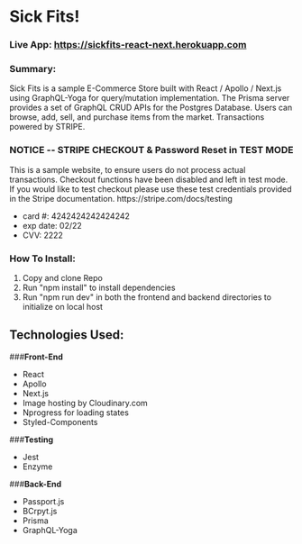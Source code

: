 # Sick Fits! 

### Live App: https://sickfits-react-next.herokuapp.com
### Summary: 
<p>Sick Fits is a sample E-Commerce Store built with React / Apollo / Next.js using GraphQL-Yoga for query/mutation implementation. The Prisma server provides a set of GraphQL CRUD APIs for the Postgres Database. Users can browse, add, sell, and purchase items from the market. Transactions powered by STRIPE.</p>

### NOTICE -- STRIPE CHECKOUT & Password Reset in TEST MODE
<p>This is a sample website, to ensure users do not process actual transactions. Checkout functions have been disabled and left in test mode. If you would like to test checkout please use these test credentials provided in the Stripe documentation. https://stripe.com/docs/testing </p>

<ul>
	<li>card #: 4242424242424242</li>
	<li>exp date: 02/22 </li>
	<li>CVV: 2222</li>
</ul>

### How To Install: 

<ol>
	<li>Copy and clone Repo</li>
	<li>Run "npm install" to install dependencies</li>
	<li>Run "npm run dev" in both the frontend and backend directories to initialize on local host</li>
</ol>

## Technologies Used:

###<b>Front-End</b>
* React
* Apollo
* Next.js
* Image hosting by Cloudinary.com
* Nprogress for loading states
* Styled-Components 

###<b>Testing</b>
* Jest
* Enzyme

###<b>Back-End</b>
* Passport.js 
* BCrpyt.js 
* Prisma 
* GraphQL-Yoga 